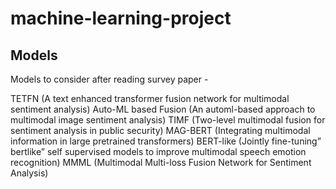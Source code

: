 # machine-learning-project

## Models 

Models to consider after reading survey paper -

  TETFN (A text enhanced transformer fusion network for multimodal sentiment analysis)
  Auto-ML based Fusion (An automl-based approach to multimodal image sentiment analysis)
  TIMF (Two-level multimodal fusion for sentiment analysis in public security)
  MAG-BERT (Integrating multimodal information in large pretrained transformers)
  BERT-like (Jointly fine-tuning” bertlike” self supervised models to improve multimodal speech emotion recognition)
  MMML (Multimodal Multi-loss Fusion Network for Sentiment Analysis)
